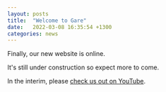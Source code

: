 ```yaml
---
layout: posts
title:  "Welcome to Gare"
date:   2022-03-08 16:35:54 +1300
categories: news
---
```


Finally, our new website is online.

It's still under construction so expect more to come.

In the interim, please [check us out on YouTube](https://www.youtube.com/c/gareworks).

